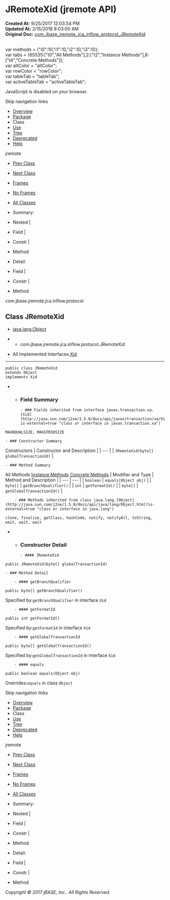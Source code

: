 # JRemoteXid (jremote   API)

**Created At:** 9/25/2017 12:03:54 PM  
**Updated At:** 2/15/2018 8:03:00 AM  
**Original Doc:** [com_jbase_jremote_jca_inflow_protocol_JRemoteXid](https://docs.jbase.com/39264-protocol/com_jbase_jremote_jca_inflow_protocol_JRemoteXid)  

<!--<br>    try {<br>        if (location.href.indexOf('is-external=true') == -1) {<br>            parent.document.title="JRemoteXid (jremote   API)";<br>        }<br>    }<br>    catch(err) {<br>    }<br>//--><br>var methods = {"i0":10,"i1":10,"i2":10,"i3":10};<br>var tabs = {65535:["t0","All Methods"],2:["t2","Instance Methods"],8:["t4","Concrete Methods"]};<br>var altColor = "altColor";<br>var rowColor = "rowColor";<br>var tableTab = "tableTab";<br>var activeTableTab = "activeTableTab";
JavaScript is disabled on your browser.

Skip navigation links

- [Overview](../../../../../../overview-summary.html)
- [Package](./../com.jbase.jremote.jca.inflow.protocol-%28jremote---api%29)
- Class
- [Use](./../class-use/uses-of-class-com.jbase.jremote.jca.inflow.protocol.jremotexid-%28jremote---api%29)
- [Tree](./../com.jbase.jremote.jca.inflow.protocol-class-hierarchy-%28jremote---api%29)
- [Deprecated](../../../../../../deprecated-list.html)
- [Help](../../../../../../help-doc.html)


jremote <br>

- [Prev Class](./../inboundrequest-%28jremote-api%29 "interface in com.jbase.jremote.jca.inflow.protocol")
- [Next Class](./../noendpointactivatedresponse-%28jremote-api%29 "class in com.jbase.jremote.jca.inflow.protocol")


- [Frames](./.)
- [No Frames](./.)


- [All Classes](../../../../../../allclasses-noframe.html)


<!--<br>  allClassesLink = document.getElementById("allclasses\_navbar\_top");<br>  if(window==top) {<br>    allClassesLink.style.display = "block";<br>  }<br>  else {<br>    allClassesLink.style.display = "none";<br>  }<br>  //-->

- Summary:
- Nested |
- Field |
- Constr |
- Method


- Detail:
- Field |
- Constr |
- Method

com.jbase.jremote.jca.inflow.protocol

## Class JRemoteXid

- [java.lang.Object](http://java.sun.com/j2se/1.5.0/docs/api/java/lang/Object.html?is-external=true "class or interface in java.lang")
- - com.jbase.jremote.jca.inflow.protocol.JRemoteXid


- All Implemented Interfaces:[Xid](http://java.sun.com/j2se/1.5.0/docs/api/javax/transaction/xa/Xid.html?is-external=true "class or interface in javax.transaction.xa")
* * *


```
public class JRemoteXid
extends Object
implements Xid
```

- - ### Field Summary

        - ### Fields inherited from interface javax.transaction.xa.[Xid](http://java.sun.com/j2se/1.5.0/docs/api/javax/transaction/xa/Xid.html?is-external=true "class or interface in javax.transaction.xa")
`MAXBQUALSIZE, MAXGTRIDSIZE`


    - ### Constructor Summary


Constructors | Constructor and Description |
| --- |
| `JRemoteXid(byte[] globalTransactionId)`  |


    - ### Method Summary


All Methods [Instance Methods](javascript:show%282%29;) [Concrete Methods](javascript:show%288%29;) | Modifier and Type | Method and Description |
| --- | --- |
| `boolean` | `equals(Object obj)`  |
| `byte[]` | `getBranchQualifier()`  |
| `int` | `getFormatId()`  |
| `byte[]` | `getGlobalTransactionId()`  |


        - ### Methods inherited from class java.lang.[Object](http://java.sun.com/j2se/1.5.0/docs/api/java/lang/Object.html?is-external=true "class or interface in java.lang")
`clone, finalize, getClass, hashCode, notify, notifyAll, toString, wait, wait, wait`

- - ### Constructor Detail

        - #### JRemoteXid

```
public JRemoteXid(byte[] globalTransactionId)
```


    - ### Method Detail

        - #### getBranchQualifier

```
public byte[] getBranchQualifier()
```
Specified by:`getBranchQualifier` in interface `Xid`


        - #### getFormatId

```
public int getFormatId()
```
Specified by:`getFormatId` in interface `Xid`


        - #### getGlobalTransactionId

```
public byte[] getGlobalTransactionId()
```
Specified by:`getGlobalTransactionId` in interface `Xid`


        - #### equals

```
public boolean equals(Object obj)
```
Overrides:`equals` in class `Object`

Skip navigation links

- [Overview](../../../../../../overview-summary.html)
- [Package](./../com.jbase.jremote.jca.inflow.protocol-%28jremote---api%29)
- Class
- [Use](./../class-use/uses-of-class-com.jbase.jremote.jca.inflow.protocol.jremotexid-%28jremote---api%29)
- [Tree](./../com.jbase.jremote.jca.inflow.protocol-class-hierarchy-%28jremote---api%29)
- [Deprecated](../../../../../../deprecated-list.html)
- [Help](../../../../../../help-doc.html)


jremote <br>

- [Prev Class](./../inboundrequest-%28jremote-api%29 "interface in com.jbase.jremote.jca.inflow.protocol")
- [Next Class](./../noendpointactivatedresponse-%28jremote-api%29 "class in com.jbase.jremote.jca.inflow.protocol")


- [Frames](./.)
- [No Frames](./.)


- [All Classes](../../../../../../allclasses-noframe.html)


<!--<br>  allClassesLink = document.getElementById("allclasses\_navbar\_bottom");<br>  if(window==top) {<br>    allClassesLink.style.display = "block";<br>  }<br>  else {<br>    allClassesLink.style.display = "none";<br>  }<br>  //-->

- Summary:
- Nested |
- Field |
- Constr |
- Method


- Detail:
- Field |
- Constr |
- Method

*Copyright © 2017 jBASE, Inc.. All Rights Reserved.*
